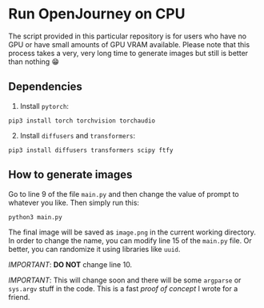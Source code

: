 # Run OpenJourney on CPU

The script provided in this particular repository is for users who have no GPU or have small amounts of GPU VRAM available. Please note that this process takes a very, very long time to generate images but still is better than nothing 😁

## Dependencies 

1. Install `pytorch`:

```
pip3 install torch torchvision torchaudio
```

2. Install `diffusers` and `transformers`:

```
pip3 install diffusers transformers scipy ftfy
```

## How to generate images

Go to line 9 of the file `main.py` and then change the value of prompt to whatever you like. Then simply run this:

```bash
python3 main.py
``` 

The final image will be saved as `image.png` in the current working directory. In order to change the name, you can modify line 15 of the `main.py` file. Or better, you can randomize it using libraries like `uuid`. 

_IMPORTANT_: __DO NOT__ change line 10. 

_IMPORTANT_: This will change soon and there will be some `argparse` or `sys.argv` stuff in the code. This is a fast _proof of concept_ I wrote for a friend.